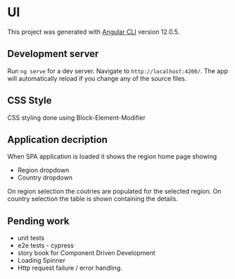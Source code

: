 # UI

This project was generated with [Angular CLI](https://github.com/angular/angular-cli) version 12.0.5.

## Development server
Run `ng serve` for a dev server. Navigate to `http://localhost:4200/`. The app will automatically reload if you change any of the source files.

## CSS Style
CSS styling done using Block-Element-Modifier

## Application decription
When SPA application is loaded it shows the  region home page showing

- Region dropdown
- Country dropdown

On region selection the coutries are populated for the selected region.
On country selection the table is shown containing the details.

## Pending work
- unit tests
- e2e tests - cypress
- story book for Component Driven Development
- Loading Spinner
- Http request failure / error handling.

